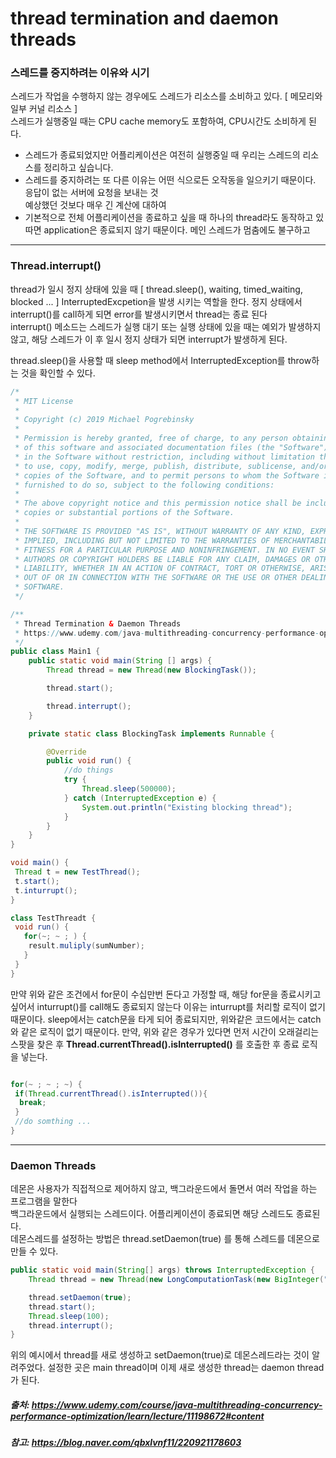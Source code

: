 # thread termination and daemon threads

### 스레드를 중지하려는 이유와 시기

 스레드가 작업을 수행하지 않는 경우에도 스레드가 리소스를 소비하고 있다. [ 메모리와 일부 커널 리소스 ]     
 스레드가 실행중일 때는 CPU cache memory도 포함하여, CPU시간도 소비하게 된다.    
 - 스레드가 종료되었지만 어플리케이션은 여전히 실행중일 때 우리는 스레드의 리소스를 정리하고 싶습니다.    
 - 스레드를 중지하려는 또 다른 이유는 어떤 식으로든 오작동을 일으키기 때문이다.    
      응답이 없는 서버에 요청을 보내는 것    
      예상했던 것보다 매우 긴 계산에 대하여 
 - 기본적으로 전체 어플리케이션을 종료하고 싶을 때 하나의 thread라도 동작하고 있따면 application은 종료되지 않기 때문이다. 메인 스레드가 멈춤에도 불구하고
 
* * * 
### Thread.interrupt()
thread가 일시 정지 상태에 있을 때 [ thread.sleep(), waiting, timed_waiting, blocked ... ] InterruptedExcpetion을 발생 시키는 역할을 한다.
정지 상태에서 interrupt()를 call하게 되면 error를 발생시키면서 thread는 종료 된다     
interrupt() 메소드는 스레드가 실행 대기 또는 실행 상태에 있을 때는 예외가 발생하지않고, 해당 스레드가 이 후 일시 정지 상태가 되면 interrupt가 발생하게 된다.    

thread.sleep()을 사용할 때 sleep method에서 InterruptedException를 throw하는 것을 확인할 수 있다.

```java
/*
 * MIT License
 *
 * Copyright (c) 2019 Michael Pogrebinsky
 *
 * Permission is hereby granted, free of charge, to any person obtaining a copy
 * of this software and associated documentation files (the "Software"), to deal
 * in the Software without restriction, including without limitation the rights
 * to use, copy, modify, merge, publish, distribute, sublicense, and/or sell
 * copies of the Software, and to permit persons to whom the Software is
 * furnished to do so, subject to the following conditions:
 *
 * The above copyright notice and this permission notice shall be included in all
 * copies or substantial portions of the Software.
 *
 * THE SOFTWARE IS PROVIDED "AS IS", WITHOUT WARRANTY OF ANY KIND, EXPRESS OR
 * IMPLIED, INCLUDING BUT NOT LIMITED TO THE WARRANTIES OF MERCHANTABILITY,
 * FITNESS FOR A PARTICULAR PURPOSE AND NONINFRINGEMENT. IN NO EVENT SHALL THE
 * AUTHORS OR COPYRIGHT HOLDERS BE LIABLE FOR ANY CLAIM, DAMAGES OR OTHER
 * LIABILITY, WHETHER IN AN ACTION OF CONTRACT, TORT OR OTHERWISE, ARISING FROM,
 * OUT OF OR IN CONNECTION WITH THE SOFTWARE OR THE USE OR OTHER DEALINGS IN THE
 * SOFTWARE.
 */

/**
 * Thread Termination & Daemon Threads
 * https://www.udemy.com/java-multithreading-concurrency-performance-optimization
 */
public class Main1 {
    public static void main(String [] args) {
        Thread thread = new Thread(new BlockingTask());

        thread.start();

        thread.interrupt();
    }

    private static class BlockingTask implements Runnable {

        @Override
        public void run() {
            //do things
            try {
                Thread.sleep(500000);
            } catch (InterruptedException e) {
                System.out.println("Existing blocking thread");
            }
        }
    }
}
```

```java
void main() {
 Thread t = new TestThread();
 t.start();
 t.inturrupt();
}

class TestThreadt {
 void run() {
   for(~; ~ ; ) {
    result.muliply(sumNumber);
   }
 }
}
```
만약 위와 같은 조건에서 for문이 수십만번 돈다고 가정할 때, 해당 for문을 종료시키고 싶어서 inturrupt()를 call해도 종료되지 않는다 
이유는 inturrupt를 처리할 로직이 없기 때문이다. sleep에서는 catch문을 타게 되어 종료되지만, 위와같은 코드에서는 catch와 같은 로직이 없기 때문이다.
만약, 위와 같은 경우가 있다면 먼저 시간이 오래걸리는 스팟을 찾은 후 **Thread.currentThread().isInterrupted()** 를 호출한 후 종료 로직을 넣는다.

```java

for(~ ; ~ ; ~) {
 if(Thread.currentThread().isInterrupted()){
  break;
 }
 //do somthing ...
}
```

* * *

### Daemon Threads
데몬은 사용자가 직접적으로 제어하지 않고, 백그라운드에서 돌면서 여러 작업을 하는 프로그램을 말한다    
백그라운드에서 실행되는 스레드이다. 어플리케이션이 종료되면 해당 스레드도 종료된다.   
데몬스레드를 설정하는 방법은 thread.setDaemon(true) 를 통해 스레드를 데몬으로 만들 수 있다.

```java
public static void main(String[] args) throws InterruptedException {
    Thread thread = new Thread(new LongComputationTask(new BigInteger("200000"), new BigInteger("100000000")));

    thread.setDaemon(true);
    thread.start();
    Thread.sleep(100);
    thread.interrupt();
}
```
위의 예시에서 thread를 새로 생성하고 setDaemon(true)로 데몬스레드라는 것이 알려주었다. 설정한 곳은 main thread이며 
이제 새로 생성한 thread는 daemon thread가 된다.
##### 출처: https://www.udemy.com/course/java-multithreading-concurrency-performance-optimization/learn/lecture/11198672#content

##### 참고: https://blog.naver.com/qbxlvnf11/220921178603
